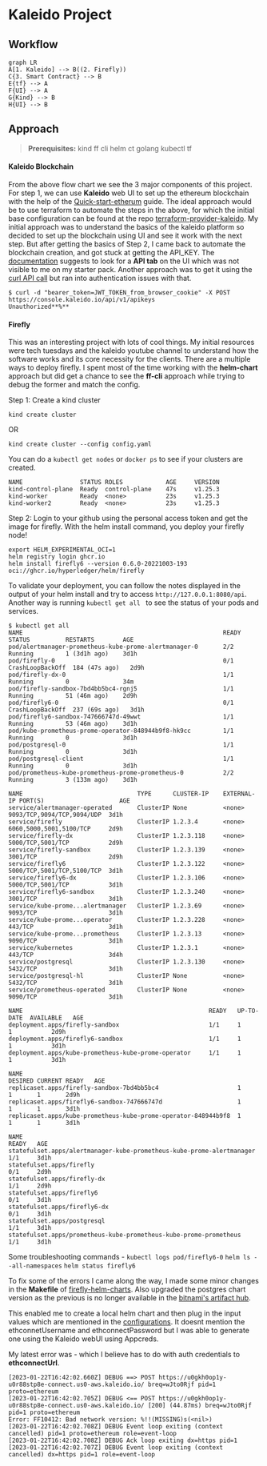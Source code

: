 # Kaleido Project

## Workflow
```mermaid
graph LR
A[1. Kaleido] --> B((2. Firefly))
C{3. Smart Contract} --> B
E{tf} --> A
F{UI} --> A
G{Kind} --> B
H{UI} --> B
```
## Approach

> **Prerequisites:** 
> kind
> ff cli
> helm 
> ct
> golang
> kubectl
> tf

#### Kaleido Blockchain
From the above flow chart we see the 3 major components of this project. 
For step 1, we can use **Kaleido** web UI to set up the ethereum blockchain with the help of the [Quick-start-etherum](https://docs.kaleido.io/using-kaleido/quick-start-ethereum/) guide. 
The ideal approach would be to use terraform to automate the steps in the above, for which the initial base configuration can be found at the repo [terraform-provider-kaleido](https://github.com/kaleido-io/terraform-provider-kaleido).
My initial approach was to understand the basics of the kaleido platform so decided to set up the blockchain using UI and see it work with the next step. But after getting the basics of Step 2, I came back to automate the blockchain creation, and got stuck at getting the API_KEY. The [documentation](https://docs.kaleido.io/developers/automation/api-101/#get-your-api-key) suggests to look for a **API tab** on the UI which was not visible to me on my starter pack. Another approach was to get it using the [curl API call](https://api.kaleido.io/platform.html#tag/API-Keys) but ran into authentication issues with that. 
```
$ curl -d "bearer_token=JWT_TOKEN_from_browser_cookie" -X POST https://console.kaleido.io/api/v1/apikeys
Unauthorized**%**
```

#### Firefly
This was an interesting project with lots of cool things. My initial resources were tech tuesdays and the kaleido youtube channel to understand how the software works and its core necessity for the clients. There are a multiple ways to deploy firefly. I spent most of the time working with the **helm-chart** approach but did get a chance to see the **ff-cli** approach while trying to debug the former and match the config. 

Step 1: Create a kind cluster
```
kind create cluster 
```
  OR

```
kind create cluster --config config.yaml
```
You can do a `kubectl get nodes` or `docker ps` to see if your clusters are created. 
```
NAME 				STATUS ROLES 			AGE 	VERSION
kind-control-plane 	Ready  control-plane 	47s 	v1.25.3
kind-worker  		Ready  <none>  			23s 	v1.25.3
kind-worker2 		Ready  <none>  			23s 	v1.25.3
```
Step 2: 
Login to your github using the personal access token and get the image for firefly. 
With the helm install command, you deploy your firefly node!
```
export HELM_EXPERIMENTAL_OCI=1
helm registry login ghcr.io
helm install firefly6 --version 0.6.0-20221003-193 oci://ghcr.io/hyperledger/helm/firefly
```
To validate your deployment, you can follow the notes displayed in the output of your helm install and try to access `http://127.0.0.1:8080/api`. 
Another way is running `kubectl get all ` to see the status of your pods and services. 
```
$ kubectl get all
NAME 														READY	STATUS 			RESTARTS  		AGE
pod/alertmanager-prometheus-kube-prome-alertmanager-0 		2/2		Running 		1 (3d1h ago)  	3d1h
pod/firefly-0  												0/1   CrashLoopBackOff 	184 (47s ago) 	2d9h
pod/firefly-dx-0 											1/1 	Running  		0 				34m
pod/firefly-sandbox-7bd4bb5bc4-rgnj5 						1/1 	Running  		51 (46m ago)  	2d9h
pod/firefly6-0  											0/1	  CrashLoopBackOff 	237 (69s ago) 	3d1h
pod/firefly6-sandbox-747666747d-49wwt  						1/1 	Running  		53 (46m ago)  	3d1h
pod/kube-prometheus-prome-operator-848944b9f8-hk9cc 		1/1 	Running  		0 				3d1h
pod/postgresql-0 											1/1 	Running  		0 				3d1h
pod/postgresql-client  										1/1 	Running  		0 				3d1h
pod/prometheus-kube-prometheus-prome-prometheus-0 			2/2 	Running  		3 (133m ago)  	3d1h

NAME  								TYPE  	  CLUSTER-IP    EXTERNAL-IP PORT(S) 					AGE
service/alertmanager-operated 		ClusterIP None  		<none>  	9093/TCP,9094/TCP,9094/UDP  3d1h
service/firefly 					ClusterIP 1.2.3.4 		<none>  	6060,5000,5001,5100/TCP 	2d9h
service/firefly-dx  				ClusterIP 1.2.3.118 	<none>  	5000/TCP,5001/TCP 			2d9h
service/firefly-sandbox 			ClusterIP 1.2.3.139 	<none>  	3001/TCP  					2d9h
service/firefly6  					ClusterIP 1.2.3.122 	<none>  	5000/TCP,5001/TCP,5100/TCP  3d1h
service/firefly6-dx 				ClusterIP 1.2.3.106  	<none>  	5000/TCP,5001/TCP 			3d1h
service/firefly6-sandbox  			ClusterIP 1.2.3.240  	<none>  	3001/TCP  					3d1h
service/kube-prome...alertmanager 	ClusterIP 1.2.3.69 		<none>  	9093/TCP  					3d1h
service/kube-prome...operator 		ClusterIP 1.2.3.228 	<none>  	443/TCP 					3d1h
service/kube-prome...prometheus 	ClusterIP 1.2.3.13  	<none>  	9090/TCP  					3d1h
service/kubernetes  				ClusterIP 1.2.3.1 		<none>  	443/TCP		 				3d4h
service/postgresql  				ClusterIP 1.2.3.130 	<none>  	5432/TCP  					3d1h
service/postgresql-hl 				ClusterIP None  		<none>  	5432/TCP  					3d1h
service/prometheus-operated 		ClusterIP None  		<none>  	9090/TCP 					3d1h

NAME  													READY 	UP-TO-DATE 	AVAILABLE 	AGE
deployment.apps/firefly-sandbox 						1/1 	1  			1 			2d9h
deployment.apps/firefly6-sandbox  						1/1 	1  			1 			3d1h
deployment.apps/kube-prometheus-kube-prome-operator 	1/1 	1  			1 			3d1h

NAME 															DESIRED CURRENT READY 	AGE
replicaset.apps/firefly-sandbox-7bd4bb5bc4 						1 		1 		1 		2d9h
replicaset.apps/firefly6-sandbox-747666747d  					1 		1 		1 		3d1h
replicaset.apps/kube-prometheus-kube-prome-operator-848944b9f8 	1 		1 		1 		3d1h

NAME  																	READY 	AGE
statefulset.apps/alertmanager-kube-prometheus-kube-prome-alertmanager 	1/1 	3d1h
statefulset.apps/firefly  												0/1 	2d9h
statefulset.apps/firefly-dx 											1/1 	2d9h
statefulset.apps/firefly6 												0/1 	3d1h
statefulset.apps/firefly6-dx  											0/1 	3d1h
statefulset.apps/postgresql 											1/1 	3d1h
statefulset.apps/prometheus-kube-prometheus-kube-prome-prometheus 		1/1 	3d1h
```
Some troubleshooting commands - 
`kubectl logs pod/firefly6-0`
`helm ls --all-namespaces`
`helm status firefly6`

To fix some of the errors I came along the way, I made some minor changes in the **Makefile** of [firefly-helm-charts](https://github.com/hyperledger/firefly-helm-charts/tree/v0.6.0). Also upgraded the postgres chart version as the previous is no longer available in the [bitnami's artifact hub](https://artifacthub.io/packages/helm/bitnami/postgresql). 

This enabled me to create a local helm chart and then plug in the input values which are mentioned in the [configurations](https://github.com/hyperledger/firefly-helm-charts/tree/v0.6.0/charts/firefly#configuration). It doesnt mention the ethconnetUsername and ethconnectPassword but I was able to generate one using the Kaleido webUI using Appcreds. 

My latest error was - which I believe has to do with auth credentials to **ethconnectUrl**.
```
[2023-01-22T16:42:02.660Z] DEBUG ==> POST https://u0gkh0op1y-u0r88stp8e-connect.us0-aws.kaleido.io/ breq=wJto0Rjf pid=1 proto=ethereum
[2023-01-22T16:42:02.705Z] DEBUG <== POST https://u0gkh0op1y-u0r88stp8e-connect.us0-aws.kaleido.io/ [200] (44.87ms) breq=wJto0Rjf pid=1 proto=ethereum
Error: FF10412: Bad network version: %!!(MISSING)s(<nil>)
[2023-01-22T16:42:02.708Z] DEBUG Event loop exiting (context cancelled) pid=1 proto=ethereum role=event-loop
[2023-01-22T16:42:02.708Z] DEBUG Ack loop exiting dx=https pid=1
[2023-01-22T16:42:02.707Z] DEBUG Event loop exiting (context cancelled) dx=https pid=1 role=event-loop
```

